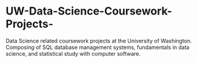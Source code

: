 # UW-Data-Science-Coursework-Projects-
Data Science related coursework projects at the University of Washington. Composing of SQL database management systems, fundamentals in data science, and statistical study with computer software.
